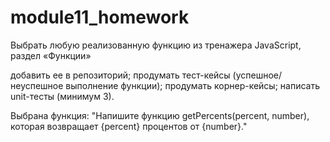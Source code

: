 # module11_homework
Выбрать любую реализованную функцию из тренажера JavaScript, раздел «Функции»

добавить ее в репозиторий;
продумать тест-кейсы (успешное/неуспешное выполнение функции);
продумать корнер-кейсы; 
написать unit-тесты (минимум 3).

Выбрана функция:
"Напишите функцию getPercents(percent, number), которая возвращает {percent} процентов от {number}."

